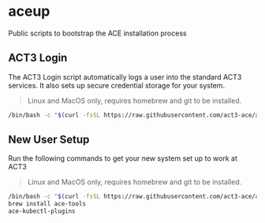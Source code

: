 # aceup

Public scripts to bootstrap the ACE installation process

## ACT3 Login

The ACT3 Login script automatically logs a user into the standard ACT3 services. It also sets up secure credential storage for your system.

> Linux and MacOS only, requires homebrew and git to be installed.

```bash
/bin/bash -c "$(curl -fsSL https://raw.githubusercontent.com/act3-ace/aceup/main/act3-login)"
```

<!-- If you use zsh as your shell on MacOS, run this command

```bash
/bin/zsh -c "$(curl -fsSL https://raw.githubusercontent.com/act3-ace/aceup/main/act3-login)"
``` -->

## New User Setup

Run the following commands to get your new system set up to work at ACT3

> Linux and MacOS only, requires homebrew and git to be installed.

```bash
/bin/bash -c "$(curl -fsSL https://raw.githubusercontent.com/act3-ace/aceup/main/act3-login)"
brew install ace-tools
ace-kubectl-plugins
```

